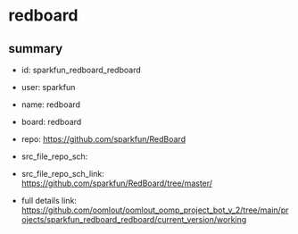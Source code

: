 # redboard
 
## summary 
* id: sparkfun_redboard_redboard
* user: sparkfun
* name: redboard
* board: redboard
* repo: https://github.com/sparkfun/RedBoard



* src_file_repo_sch: 
* src_file_repo_sch_link: https://github.com/sparkfun/RedBoard/tree/master/
* full details link: https://github.com/oomlout/oomlout_oomp_project_bot_v_2/tree/main/projects/sparkfun_redboard_redboard/current_version/working  







